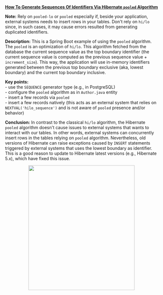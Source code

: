 **[How To Generate Sequences Of Identifiers Via Hibernate `pooled` Algorithm](https://github.com/AnghelLeonard/Hibernate-SpringBoot/tree/master/HibernateSpringBootPooled)**
 
 **Note:** Rely on `pooled-lo` or `pooled` especially if, beside your application, external systems needs to insert rows in your tables. Don't rely on `hi/lo` since, in such cases, it may cause errors resulted from generating duplicated identifiers.
 
**Description:** This is a Spring Boot example of using the `pooled` algorithm. The `pooled` is an optimization of `hi/lo`. This algorithm fetched from the database the current sequence value as the top boundary identifier (the current sequence value is computed as the previous sequence value + `increment_size`). This way, the application will use in-memory identifiers generated between the previous top boundary exclusive (aka, lowest boundary) and the current top boundary inclusive. 

**Key points:**\
     - use the `SEQUENCE` generator type (e.g., in PostgreSQL)\
     - configure the `pooled` algorithm as in `Author.java` entity\
     - insert a few records via `pooled`\
     - insert a few records natively (this acts as an external system that relies on `NEXTVAL('hilo_sequence')` and is not aware of `pooled` presence and/or behavior)
     
**Conclusion:** In contrast to the classical `hi/lo` algorithm, the Hibernate `pooled` algorithm doesn't cause issues to external systems that wants to interact with our tables. In other words, external systems can concurrently insert rows in the tables relying on `pooled` algorithm. Nevertheless, old versions of Hibernate can raise exceptions caused by `INSERT` statements triggered by external systems that uses the lowest boundary as identifier. This is a good reason to update to Hibernate latest versions (e.g., Hibernate 5.x), which have fixed this issue.

<a href="https://leanpub.com/java-persistence-performance-illustrated-guide"><p align="center"><img src="https://github.com/AnghelLeonard/Hibernate-SpringBoot/blob/master/Java%20Persistence%20Performance%20Illustrated%20Guide.jpg" height="410" width="350"/></p></a>
